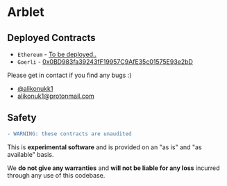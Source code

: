 # Arblet


## Deployed Contracts

- `Ethereum` - [To be deployed..](https://etherscan.io)
- `Goerli` - [0x0BD983fa39243fF19957C9AfE35c01575E93e2bD](https://goerli.etherscan.io/address/0x0BD983fa39243fF19957C9AfE35c01575E93e2bD#code)

Please get in contact if you find any bugs :)
- [@alikonukk1](https://twitter.com/alikonukk1)
- alikonuk1@protonmail.com

## Safety

```diff
- WARNING: these contracts are unaudited
```

This is **experimental software** and is provided on an "as is" and "as available" basis.

We **do not give any warranties** and **will not be liable for any loss** incurred through any use of this codebase.